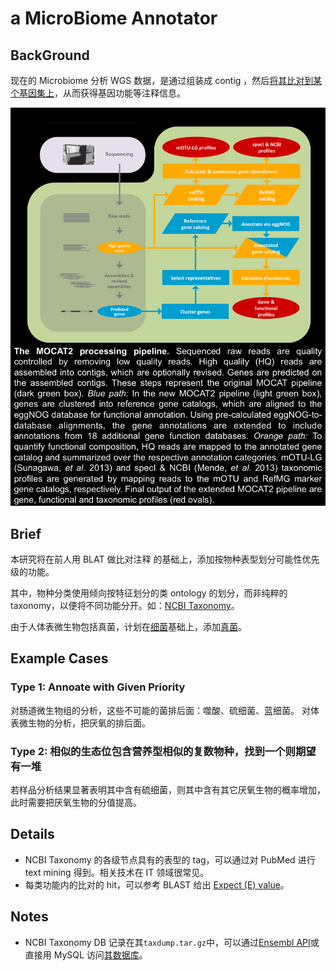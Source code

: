 # a MicroBiome Annotator

## BackGround

现在的 Microbiome 分析 WGS 数据，是通过组装成 contig ，然后[将其比对到某个基因集上](http://mocat.embl.de/about.html)，从而获得基因功能等注释信息。

![MOCAT2](doc/img/mocat.png)

## Brief

本研究将在前人用 BLAT 做比对注释 的基础上，添加按物种表型划分可能性优先级的功能。

其中，物种分类使用倾向按特征划分的类 ontology 的划分，而非纯粹的 taxonomy，以便将不同功能分开。如：[NCBI Taxonomy](http://www.ncbi.nlm.nih.gov/taxonomy)。

由于人体表微生物包括真菌，计划在[细菌](http://www.ncbi.nlm.nih.gov/Taxonomy/Browser/wwwtax.cgi?mode=Undef&name=Bacteria&lvl=2&srchmode=1&keep=1&unlock)基础上，添加[真菌](http://www.ncbi.nlm.nih.gov/Taxonomy/Browser/wwwtax.cgi?id=4751)。

## Example Cases

### Type 1: Annoate with Given Priority

对肠道微生物组的分析，这些不可能的菌排后面：噬酸、硫细菌、蓝细菌。
对体表微生物的分析，把厌氧的排后面。

### Type 2: 相似的生态位包含营养型相似的复数物种，找到一个则期望有一堆

若样品分析结果显著表明其中含有硫细菌，则其中含有其它厌氧生物的概率增加，此时需要把厌氧生物的分值提高。

## Details

* NCBI Taxonomy 的各级节点具有的表型的 tag，可以通过对 PubMed 进行 text mining 得到。相关技术在 IT 领域很常见。
* 每类功能内的比对的 hit，可以参考 BLAST 给出 [Expect (E) value](http://blast.ncbi.nlm.nih.gov/Blast.cgi?CMD=Web&PAGE_TYPE=BlastDocs&DOC_TYPE=FAQ#expect)。

## Notes

* NCBI Taxonomy DB 记录在其`taxdump.tar.gz`中，可以通过[Ensembl API](http://asia.ensembl.org/info/docs/api/api_git.html)或直接用 MySQL 访问[其数据库](http://asia.ensembl.org/info/data/mysql.html)。
